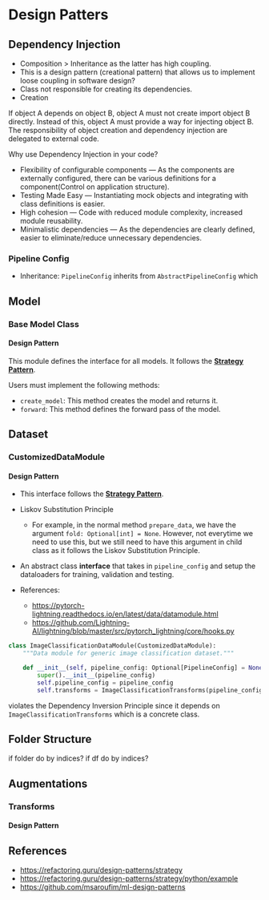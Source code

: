 # Design Patters

## Dependency Injection

- Composition > Inheritance as the latter has high coupling.
- This is a design pattern (creational pattern) that allows us to implement loose coupling in software design?
- Class not responsible for creating its dependencies.
- Creation

If object A depends on object B, object A must not create import object B directly. Instead of this, object A must provide a way for injecting object B. The responsibility of object creation and dependency injection are delegated to external code.

Why use Dependency Injection in your code?

- Flexibility of configurable components — As the components are externally configured, there can be various definitions for a component(Control on application structure).
- Testing Made Easy — Instantiating mock objects and integrating with class definitions is easier.
- High cohesion — Code with reduced module complexity, increased module reusability.
- Minimalistic dependencies — As the dependencies are clearly defined, easier to eliminate/reduce unnecessary dependencies.

### Pipeline Config

- Inheritance: `PipelineConfig` inherits from `AbstractPipelineConfig` which 

## Model

### **Base Model Class**

#### Design Pattern

This module defines the interface for all models.
It follows the [**Strategy Pattern**](https://github.com/msaroufim/ml-design-patterns).

Users must implement the following methods:

- `create_model`: This method creates the model and returns it.
- `forward`: This method defines the forward pass of the model.

## Dataset

### **CustomizedDataModule**

#### Design Pattern

- This interface follows the [**Strategy Pattern**](https://github.com/msaroufim/ml-design-patterns).
- Liskov Substitution Principle
    - For example, in the normal method `prepare_data`, we have the argument 
        `fold: Optional[int] = None`. However, not everytime we need to use this,
        but we still need to have this argument in child class as it follows
        the Liskov Substitution Principle.



- An abstract class **interface** that takes in 
`pipeline_config` and setup the dataloaders for training, validation and testing.
- References: 
    - https://pytorch-lightning.readthedocs.io/en/latest/data/datamodule.html
    - https://github.com/Lightning-AI/lightning/blob/master/src/pytorch_lightning/core/hooks.py

```python
class ImageClassificationDataModule(CustomizedDataModule):
    """Data module for generic image classification dataset."""

    def __init__(self, pipeline_config: Optional[PipelineConfig] = None) -> None:
        super().__init__(pipeline_config)
        self.pipeline_config = pipeline_config
        self.transforms = ImageClassificationTransforms(pipeline_config)
```

violates the Dependency Inversion Principle since it depends on `ImageClassificationTransforms` which is a concrete class.

## Folder Structure

if folder do by indices?
if df do by indices?


## Augmentations

### Transforms

#### Design Pattern

## References

- https://refactoring.guru/design-patterns/strategy
- https://refactoring.guru/design-patterns/strategy/python/example
- https://github.com/msaroufim/ml-design-patterns
